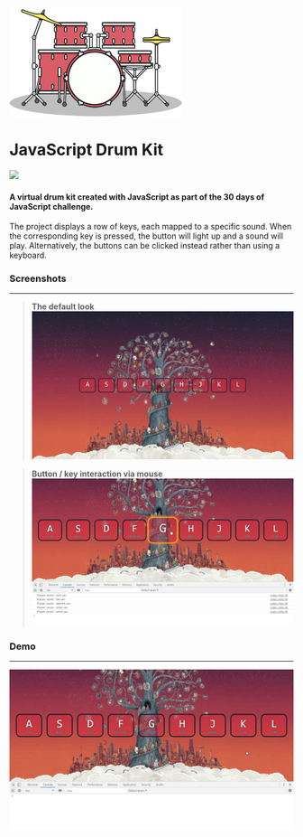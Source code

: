 ![](Drum%20Kit/assets/drumkit.png) 
# JavaScript Drum Kit

![](https://forthebadge.com/images/badges/designed-in-ms-paint.svg)

#### A virtual drum kit created with JavaScript as part of the 30 days of JavaScript challenge.

The project displays a row of keys, each mapped to a specific sound. When the corresponding key is pressed, the button will light up and a sound will play.
Alternatively, the buttons can be clicked instead rather than using a keyboard.

### Screenshots
---
> **The default look**
![Static Page](Drum%20Kit/assets/1.png)

> **Button / key interaction via mouse**
![Mouse Interaction](Drum%20Kit/assets/2.png)

### Demo
---
![Drums in action!](Drum%20Kit/assets/demo.gif)